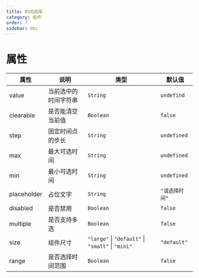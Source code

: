 ```yaml
---
title: 时间选择
category: 组件
order: 7 
sidebar: doc
---
```


# 属性

| 属性 | 说明 | 类型 | 默认值 |
| --- | --- | --- | --- |
| value | 当前选中的时间字符串 | `String` | `undefind` |
| clearable | 是否能清空当前值 | `Boolean` | `false` |
| step | 固定时间点的步长 | `String` | `undefined` |
| max | 最大可选时间 | `String` | `undefined` |
| min | 最小可选时间 | `String` | `undefined` |
| placeholder | 占位文字 | `String` | `"请选择时间"` |
| disabled | 是否禁用 | `Boolean` | `false` |
| multiple | 是否支持多选 | `Boolean` | `false` |
| size | 组件尺寸 | `"large"` &#124; `"default"` &#124; `"small"` &#124; `"mini"` | `"default"` |
| range | 是否选择时间范围 | `Boolean` | `false` |
